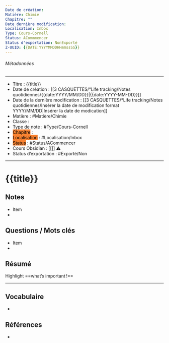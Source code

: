 ```yaml
---
Date de création:
Matière: Chimie
Chapitre: ""
Date dernière modification:
Localisation: Inbox
Type: Cours-Cornell
Status: ACommmencer
Status d'exportation: NonExporté
Z-UUID: {{DATE:YYYYMMDDHHmmssSS}}
---
```

###### Métadonnées
-------
- Titre : {{title}}
- Date de création :  [[3 CASQUETTES/°Life tracking/Notes quotidiennes/{{date:YYYY/MM/DD}}|{{date:YYYY-MM-DD}}]]
- Date de la dernière modification : [[3 CASQUETTES/°Life tracking/Notes quotidiennes/Insérer la date de modification format YYYY/MM/DD|Insérer la date de modication]]
- Matière : #Matière/Chimie 
- Classe :
- Type de note : #Type/Cours-Cornell
- <mark style='background:#fa8231'>Chapitre</mark> : 
- <mark style='background:#fa8231'>Localisation</mark> : #Localisation/Inbox
- <mark style='background:#fa8231'>Status</mark> : #Status/ACommencer 
- Cours Obsidian : [[]] ⚠
- Status d’exportation : #Exporté/Non 
------ ---

# {{title}}
## Notes
- Item
- 
## Questions / Mots clés
- Item
- 
## Résumé
Highlight ==what’s important !==

----- ---
## Vocabulaire
<!-- Links to definition pages -->
- 
## Références
<!-- Links to pages not referenced in the content -->
- 